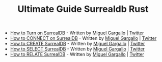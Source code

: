 <br>

<h1 align="center">Ultimate Guide Surrealdb Rust</h1>

<br>

 - [How to Turn on SurrealDB](01-How-to-turn-on-SurrealDB.md) - Written by [Miguel Gargallo](https://github.com/miguelgargallo) | [Twitter](https://twitter.com/miguelgargallo)
 - [How to CONNECT on SurrealDB](02-How-to-connect-into-SurrealDB) - Written by [Miguel Gargallo](https://github.com/miguelgargallo) | [Twitter](https://twitter.com/miguelgargallo)
 - [How to CREATE SurrealDB](03-How-to-create-on-SurrealDB.md) - Written by [Miguel Gargallo](https://github.com/miguelgargallo) | [Twitter](https://twitter.com/miguelgargallo)
 - [How to SELECT SurrealDB](04-How-to-select-on-SurrealDB.md) - Written by [Miguel Gargallo](https://github.com/miguelgargallo) | [Twitter](https://twitter.com/miguelgargallo)
 - [How to RELATE SurrealDB](05-How-to-relate-on-SurrealDB.md) - Written by [Miguel Gargallo](https://github.com/miguelgargallo) | [Twitter](https://twitter.com/miguelgargallo)
